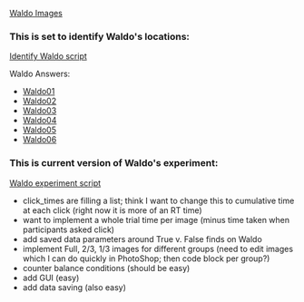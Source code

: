 
[Waldo Images](https://github.com/KelseyBrick/PSYCHO-403-Fall-2022/tree/main/Experiment/images)

### This is set to identify Waldo's locations:
[Identify Waldo script](https://github.com/KelseyBrick/PSYCHO-403-Fall-2022/blob/main/Experiment/identifyWaldo_V2.py)

Waldo Answers: 
* [Waldo01](https://www.deviantart.com/where-is-waldo-wally/art/Where-s-Waldo-Book-1-Scene-2-789863105)
* [Waldo02](https://www.deviantart.com/where-is-waldo-wally/art/Where-s-Waldo-Book-1-Scene-3-789863397)
* [Waldo03](https://www.deviantart.com/where-is-waldo-wally/art/Where-s-Waldo-Book-1-Scene-7-789864742)
* [Waldo04](https://www.deviantart.com/where-is-waldo-wally/art/Where-s-Waldo-In-Hollywood-Book-4-Scene-11-462458877)
* [Waldo05](https://www.deviantart.com/where-is-waldo-wally/art/Where-s-Waldo-Now-Book-2-Scene-12-462401664)
* [Waldo06](https://www.deviantart.com/where-is-waldo-wally/art/Where-s-Waldo-The-Wonder-Book-Book-5-S2-464390635)

### This is current version of Waldo's experiment:
[Waldo experiment script](https://github.com/KelseyBrick/PSYCHO-403-Fall-2022/blob/main/Experiment/waldoExp_v3.py)

* click_times are filling a list; think I want to change this to cumulative time at each click (right now it is more of an RT time)
* want to implement a whole trial time per image (minus time taken when participants asked click)
* add saved data parameters around True v. False finds on Waldo
* implement Full, 2/3, 1/3 images for different groups (need to edit images which I can do quickly in PhotoShop; then code block per group?) 
* counter balance conditions (should be easy)
* add GUI (easy)
* add data saving (also easy)
